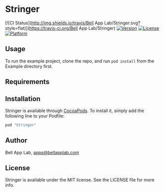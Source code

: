 # Stringer

[![CI Status](http://img.shields.io/travis/Bell App Lab/Stringer.svg?style=flat)](https://travis-ci.org/Bell App Lab/Stringer)
[![Version](https://img.shields.io/cocoapods/v/Stringer.svg?style=flat)](http://cocoapods.org/pods/Stringer)
[![License](https://img.shields.io/cocoapods/l/Stringer.svg?style=flat)](http://cocoapods.org/pods/Stringer)
[![Platform](https://img.shields.io/cocoapods/p/Stringer.svg?style=flat)](http://cocoapods.org/pods/Stringer)

## Usage

To run the example project, clone the repo, and run `pod install` from the Example directory first.

## Requirements

## Installation

Stringer is available through [CocoaPods](http://cocoapods.org). To install
it, simply add the following line to your Podfile:

```ruby
pod "Stringer"
```

## Author

Bell App Lab, apps@bellapplab.com

## License

Stringer is available under the MIT license. See the LICENSE file for more info.
